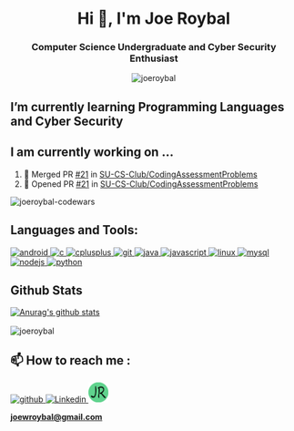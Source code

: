 <h1 align="center">Hi 👋, I'm Joe Roybal</h1>
<h3 align="center">Computer Science Undergraduate and Cyber Security Enthusiast</h3>

<p align="center"> <img src="https://komarev.com/ghpvc/?username=joeroybal" alt="joeroybal" /> </p>

## I’m currently learning **Programming Languages and Cyber Security**

## I am currently working on ...
<!--START_SECTION:activity-->
1. 🎉 Merged PR [#21](https://github.com/SU-CS-Club/CodingAssessmentProblems/pull/21) in [SU-CS-Club/CodingAssessmentProblems](https://github.com/SU-CS-Club/CodingAssessmentProblems)
2. 💪 Opened PR [#21](https://github.com/SU-CS-Club/CodingAssessmentProblems/pull/21) in [SU-CS-Club/CodingAssessmentProblems](https://github.com/SU-CS-Club/CodingAssessmentProblems)
<!--END_SECTION:activity-->
<p align="left"> <img src="https://www.codewars.com/users/JoeRoybal/badges/small" alt="joeroybal-codewars" /> </p>



## Languages and Tools:
<p align="left"> <a href="https://developer.android.com" target="_blank"> <img src="https://devicons.github.io/devicon/devicon.git/icons/android/android-original-wordmark.svg" alt="android" width="40" height="40"/> </a> <a href="https://www.cprogramming.com/" target="_blank"> <img src="https://devicons.github.io/devicon/devicon.git/icons/c/c-original.svg" alt="c" width="40" height="40"/> </a> <a href="https://www.w3schools.com/cpp/" target="_blank"> <img src="https://devicons.github.io/devicon/devicon.git/icons/cplusplus/cplusplus-original.svg" alt="cplusplus" width="40" height="40"/> </a> <a href="https://git-scm.com/" target="_blank"> <img src="https://www.vectorlogo.zone/logos/git-scm/git-scm-icon.svg" alt="git" width="40" height="40"/> </a> <a href="https://www.java.com" target="_blank"> <img src="https://devicons.github.io/devicon/devicon.git/icons/java/java-original-wordmark.svg" alt="java" width="40" height="40"/> </a> <a href="https://developer.mozilla.org/en-US/docs/Web/JavaScript" target="_blank"> <img src="https://devicons.github.io/devicon/devicon.git/icons/javascript/javascript-original.svg" alt="javascript" width="40" height="40"/> </a> <a href="https://www.linux.org/" target="_blank"> <img src="https://devicons.github.io/devicon/devicon.git/icons/linux/linux-original.svg" alt="linux" width="40" height="40"/> </a> <a href="https://www.mysql.com/" target="_blank"> <img src="https://devicons.github.io/devicon/devicon.git/icons/mysql/mysql-original-wordmark.svg" alt="mysql" width="40" height="40"/> </a> <a href="https://nodejs.org" target="_blank"> <img src="https://devicons.github.io/devicon/devicon.git/icons/nodejs/nodejs-original-wordmark.svg" alt="nodejs" width="40" height="40"/> </a> <a href="https://www.python.org" target="_blank"> <img src="https://devicons.github.io/devicon/devicon.git/icons/python/python-original.svg" alt="python" width="40" height="40"/> </a> </p>

## Github Stats

[![Anurag's github stats](https://github-readme-stats.vercel.app/api?username=joeroybal&theme=onedark&count_private=true&show_icons=true)](https://github.com/anuraghazra/github-readme-stats)
<p><img align="center" src="https://github-readme-stats.vercel.app/api/top-langs/?username=joeroybal&layout=compact" alt="joeroybal" /></p>

## 📫 How to reach me :
<p><a href="https://github.com/JoeRoybal" target="_blank"> <img src="https://img.shields.io/badge/github-%23100000.svg?&style=for-the-badge&logo=github&logoColor=white" alt="github"/> <a/>
<a href="https://www.linkedin.com/in/joe-roybal" target="_blank"> <img src="https://img.shields.io/badge/linkedin-%230077B5.svg?&style=for-the-badge&logo=linkedin&logoColor=white" alt="Linkedin"/> <a/>
<a href="https://joeroybal.com/" target="_blank"> <img src="https://github.com/JoeRoybal/JoeRoybal/blob/main/Logo%20(2).png" alt="My Website" width="35" height="35"/> <a/>
</p>
  
**joewroybal@gmail.com**

